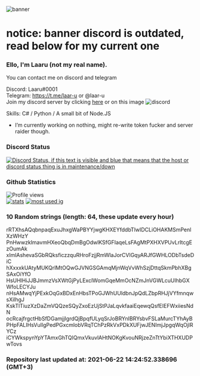 
![banner](https://raw.githubusercontent.com/stop-bark/stop-bark/master/banner4.png)
# notice: banner discord is outdated, read below for my current one


### Ello, I'm Laaru (not my real name).

You can contact me on discord and telegram  

Discord: Laaru#0001  
Telegram: https://t.me/laar-u or @laar-u  
Join my discord server by clicking [here](https://discord.gg/invite/monk) or on this image ![discord](https://discord.com/api/guilds/848458923136122901/embed.png)

Skills: C# / Python / A small bit of Node.JS  

- I’m currently working on nothing, might re-write token fucker and server raider though.

### Discord Status
[![Discord Status, if this text is visible and blue that means that the host or discord status thing is in maintenance/down](https://discord.c99.nl/widget/theme-4/739824148267925565.png)](https://discord.c99.nl/)

### Github Statistics
![Profile views](https://komarev.com/ghpvc/?username=Laar-u) <br> [![stats](https://github-readme-stats.vercel.app/api?username=Laar-u&show_icons=true&theme=synthwave)](https://github.com/anuraghazra/github-readme-stats) [![most used ig](https://github-readme-stats.vercel.app/api/top-langs/?username=Laar-u&layout=compact&theme=synthwave&show_icons=true&langs_count=10)]((https://github.com/anuraghazra/github-readme-stats))

### 10 Random strings (length: 64, these update every hour)
rRTXhsAQqbnpaqExuJhxgWaPBYYjwgKHXEYfddbTlwIDCLiOHAKMSmPenlXzWHzY
PnHwwzklmavmHXeoQbqDmBgOdwlKSfGFIaqeLsFAgMtPXHXVPUvLrItcgEzOumAk
xImlAshevaSGbRQksficzzquRHroFzjjRmWlaJorCVlGqyARJfGWHLODbTsdeDiC
hXxxxkUAtyMUKQrlMtOQwGJVNGSGAmqMjnWqVvWhSzjDttqSkmPbhXBgSAxOiYfO
HsUHlHiJJBJmmzVsXWtGjPyLExclWomGqeMmOcNZmJnVGWLcuUlhbGXWfoLECYJu
nHsAMwqYjPExkOqGxBDxEnHbsTPoGJWhUUldbnJpQdLZbpRHJjVYfmnqwsXilhgJ
KskTlTiuzXzDaZmVQQzeSQyZxoEzUjStPJaLqvkfaaiEqewqQsfEIEFWxiiesNdN
ocRcajfrgctHbSfDGamjjIgrdQjBpqfULyqSrJoBRYnIBRYsbvFSLaMurcTYhAyB
PHpFALIHsVuIlgPedPGxcmlobVRqTChPzRkVxPDkXUFjwJENImjJpgqWqOjlRYCz
iCYWkspynYpYTAmxGhTQIQmxVkuvlAHtNOKgKvouNRjzeZnTtYbiXTHXUDPwTovs

### Repository last updated at: 2021-06-22 14:24:52.338696 (GMT+3)
